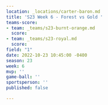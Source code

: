 ```yaml
---
location: _locations/carter-baron.md
title: 'S23 Week 6 - Forest vs Gold '
teams-score:
- team: _teams/s23-burnt-orange.md
  score: 
- team: _teams/s23-royal.md
  score: 
field: "1"
date: 2022-10-23 10:45:00 -0400
season: 23
week: 6
mvp: ''
game-ball: ''
sportsperson: ''
published: false

---
```

